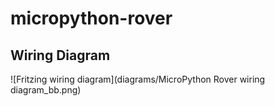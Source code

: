 # micropython-rover

## Wiring Diagram
![Fritzing wiring diagram](diagrams/MicroPython Rover wiring diagram_bb.png)

